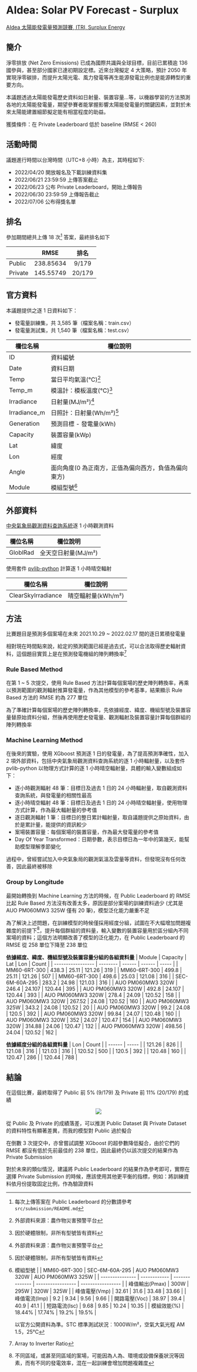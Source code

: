 # AIdea: Solar PV Forecast - Surplux

[AIdea 太陽能發電量預測競賽, ITRI, Surplux Energy](https://aidea-web.tw/topic/09679060-518a-4e6f-94db-53c7d8de8138)

## 簡介

淨零排放 (Net Zero Emissions) 已成為國際共識與全球目標，目前已累積逾 136 國參與，甚至部分國家已達初期設定標。近來台灣擬定 4 大策略，預計 2050 年實現淨零碳排，而提升太陽光電、風力發電等再生能源發電比例也是能源轉型的重要方向。

本議題透過太陽能發電歷史資料如日射量、裝置容量…等，以機器學習的方法預測各地的太陽能發電量，期望參賽者能掌握影響太陽能發電量的關鍵因素，並對於未來太陽能建置細節擬定能有相當程度的助益。

獲獎條件：在 Private Leaderboard 低於 baseline (RMSE < 260)

## 活動時間

議題進行時間以台灣時間（UTC+8 小時）為主，其時程如下:

- 2022/04/20 開放報名及下載訓練資料集
- 2022/06/21 23:59:59 上傳答案截止
- 2022/06/23 公布 Private Leaderboard，開始上傳報告
- 2022/06/30 23:59:59 上傳報告截止
- 2022/07/06 公布得獎名單

## 排名

參加期間總共上傳 18 次[^1] 答案，最終排名如下

|         |   RMSE    |  排名  |
| :------ | :-------: | :----: |
| Public  | 238.85634 | 9/179  |
| Private | 145.55749 | 20/179 |

[^1]: 每次上傳答案在 Public Leaderboard 的分數請參考 `src/submission/README.md`

## 官方資料

本議題提供之逐 1 日資料如下：

- 發電量訓練集，共 3,585 筆（檔案名稱：train.csv）
- 發電量測試集，共 1,540 筆（檔案名稱：test.csv）

| 欄位名稱     | 欄位說明                                             |
| ------------ | ---------------------------------------------------- |
| ID           | 資料編號                                             |
| Date         | 資料日期                                             |
| Temp         | 當日平均氣溫(°C)[^2]                                 |
| Temp_m       | 模溫計：模板溫度(°C)[^3]                             |
| Irradiance   | 日射量(MJ/m²)[^2]                                    |
| Irradiance_m | 日照計：日射量(Wh/m²)[^3]                            |
| Generation   | 預測目標 - 發電量(kWh)                               |
| Capacity     | 裝置容量(kWp)                                        |
| Lat          | 緯度                                                 |
| Lon          | 經度                                                 |
| Angle        | 面向角度(0 為正南方，正值為偏向西方，負值為偏向東方) |
| Module       | 模組型號[^4]                                         |

[^2]: 外部資料來源：農作物災害預警平台
[^3]: 因於硬體限制，非所有型號皆有資料
[^4]:
    模組型號
    | | MM60-6RT-300 | SEC-6M-60A-295 | AUO PM060MW3 320W | AUO PM060MW3 325W |
    | --------------- | ------------ | -------------- | ----------------- | ----------------- |
    | 峰值輸出(Pmax) | 300W | 295W | 320W | 325W |
    | 峰值電壓(Vmp) | 32.61 | 31.6 | 33.48 | 33.66 |
    | 峰值電流(Imp) | 9.2 | 9.34 | 9.56 | 9.66 |
    | 開路電壓(Voc) | 38.97 | 39.4 | 40.9 | 41.1 |
    | 短路電流(Isc) | 9.68 | 9.85 | 10.24 | 10.35 |
    | 模組效能(%) | 18.44% | 17.74% | 19.2% | 19.5% |

    以官方公開資料為準。STC 標準測試狀況︰1000W/m²，空氣大氣光程 AM 1.5，25℃

## 外部資料

[中央氣象局觀測資料查詢系統](https://e-service.cwb.gov.tw/HistoryDataQuery/downloads/Readme.pdf)逐 1 小時觀測資料

| 欄位名稱 | 欄位說明            |
| -------- | ------------------- |
| GloblRad | 全天空日射量(MJ/m²) |

使用套件 [pvlib-python](https://github.com/pvlib/pvlib-python) 計算逐 1 小時晴空輻射

| 欄位名稱           | 欄位說明           |
| ------------------ | ------------------ |
| ClearSkyIrradiance | 晴空輻射量(kWh/m²) |

## 方法

比賽題目是預測多個案場在未來 2021.10.29 ~ 2022.02.17 間的逐日累積發電量  

相對現在時間點來說，給定的預測範圍已經是過去式，可以合法取得歷史輻射資料，這個題目實質上是在預測發電機組的陣列轉換率[^5]

[^5]: Array to Inverter Ratio

### Rule Based Method

在第 1 ~ 5 次提交，使用 Rule Based 方法計算每個案場的歷史陣列轉換率，再乘以預測範圍的觀測輻射推算發電量，作為其他模型的參考基準，結果顯示 Rule Based 方法的 RMSE 約為 277 單位

為了準確計算每個案場的歷史陣列轉換率，先依據經度、緯度、機組型號及裝置容量替原始資料分組，然後再使用歷史發電量、觀測輻射及裝置容量計算每個群組的陣列轉換率


### Machine Learning Method

在後來的實驗，使用 XGboost 預測逐 1 日的發電量，為了提高預測準確性，加入 2 項外部資料，包括中央氣象局觀測資料查詢系統的逐 1 小時輻射量，以及套件 pvlib-python 以物理方式計算的逐 1 小時晴空輻射量，具體的輸入變數組成如下：

- 逐小時觀測輻射 48 筆：目標日及過去 1 日的 24 小時輻射量，取自觀測資料查詢系統，與發電量的相關性最高
- 逐小時晴空輻射 48 筆：目標日及過去 1 日的 24 小時晴空輻射量，使用物理方式計算，作為最大輻射量的參考值
- 逐日觀測輻射 1 筆：目標日的整日累計輻射量，取自議題提供之原始資料，由於是累計量，能提供的資訊較少
- 案場裝置容量：每個案場的裝置容量，作為最大發電量的參考值
- Day Of Year Transformed：日期參數，表示目標日為一年中的第幾天，能幫助模型理解季節變化

過程中，曾經嘗試加入中央氣象局的觀測氣溫及雲量等資料，但發現沒有任何改善，因此最終被移除


### Group by Longitude

最開始轉換到 Machine Learning 方法的時候，在 Public Leaderboard 的 RMSE 比起 Rule Based 方法沒有改善太多，原因是部分案場的訓練資料過少 (尤其是 AUO PM060MW3 325W 僅有 20 筆)，模型泛化能力嚴重不足

為了解決上述問題，在訓練模型的時候僅採用經度分組，試圖在不大幅增加問題複雜度的前提下[^6]，提升每個群組的資料量，輸入變數的裝置容量用於區分組內不同案場的資料；這個方法明顯改善了模型的泛化能力，在 Public Leaderboard 的 RMSE 從 258 單位下降至 238 單位

**依據經度、緯度、機組型號及裝置容量分組的各組資料量**
| Module            | Capacity | Lat    | Lon    | Count |
| ----------------- | -------- | ------ | ------ | ----- |
| MM60-6RT-300      | 438.3    | 25.11  | 121.26 | 319   |
| MM60-6RT-300      | 499.8    | 25.11  | 121.26 | 507   |
| MM60-6RT-300      | 498.6    | 25.03  | 121.08 | 316   |
| SEC-6M-60A-295    | 283.2    | 24.98  | 121.03 | 316   |
| AUO PM060MW3 320W | 246.4    | 24.107 | 120.44 | 395   |
| AUO PM060MW3 320W | 492.8    | 24.107 | 120.44 | 393   |
| AUO PM060MW3 320W | 278.4    | 24.09  | 120.52 | 158   |
| AUO PM060MW3 320W | 267.52   | 24.08  | 120.52 | 160   |
| AUO PM060MW3 325W | 343.2    | 24.08  | 120.52 | 20    |
| AUO PM060MW3 320W | 99.2     | 24.08  | 120.5  | 392   |
| AUO PM060MW3 320W | 99.84    | 24.07  | 120.48 | 160   |
| AUO PM060MW3 320W | 352      | 24.07  | 120.47 | 154   |
| AUO PM060MW3 320W | 314.88   | 24.06  | 120.47 | 132   |
| AUO PM060MW3 320W | 498.56   | 24.04  | 120.52 | 162   |

**依據經度分組的各組資料量**
| Lon    | Count |
| ------ | ----- |
| 121.26 | 826   |
| 121.08 | 316   |
| 121.03 | 316   |
| 120.52 | 500   |
| 120.5  | 392   |
| 120.48 | 160   |
| 120.47 | 286   |
| 120.44 | 788   |

[^6]: 不同區域，或甚至同區域的案場，可能因為人為、環境或設備保養狀況等因素，而有不同的發電效率，混在一起訓練會增加問題複雜度

## 結論

在這個比賽，最終取得了 Public 前 5% (9/179) 及 Private 前 11% (20/179) 的成績

<p align="center">
  <img src="./src/submission/position.png" />
</p>


從 Public 及 Private 的成績落差，可以推測 Public Dataset 與 Private Dataset 的資料特性有顯著差異，而我的模型對 Public 過於擬合

在倒數 3 次提交中，亦曾嘗試調整 XGboost 的超參數降低擬合，由於它們的 RMSE 都沒有低於先前最佳的 238 單位，因此最終仍以該次提交的結果作為 Private Submission

對於未來的類似情況，建議將 Public Leaderboard 的結果作為參考即可，實際在選擇 Private Submission 的時候，應該使用其他更平衡的指標，例如：將訓練資料依月份提取固定比例，作為驗證資料
